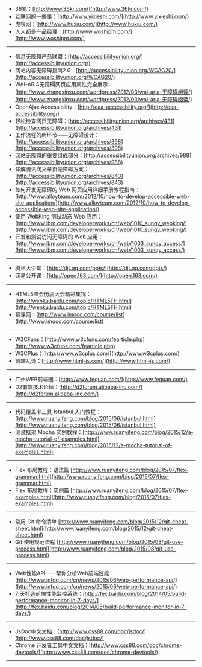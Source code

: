 - 36氪：[http://www.36kr.com/](http://www.36kr.com/)
- 互联网的一些事：[http://www.yixieshi.com/](http://www.yixieshi.com/)
- 虎嗅网：[http://www.huxiu.com/](http://www.huxiu.com/)
- 人人都是产品经理：[http://www.woshipm.com/](http://www.woshipm.com/)

----------

- 信息无障碍产品联盟：[http://accessibilityunion.org/](http://accessibilityunion.org/)
- 网站内容无障碍指南2.0：[http://accessibilityunion.org/WCAG20/](http://accessibilityunion.org/WCAG20/)
- WAI-ARIA无障碍网页应用属性完全展示：[http://www.zhangxinxu.com/wordpress/2012/03/wai-aria-无障碍阅读/](http://www.zhangxinxu.com/wordpress/2012/03/wai-aria-无障碍阅读/)
- OpenAjax Accessibility：[http://oaa-accessibility.org/](http://oaa-accessibility.org/)
- 轻松检查网页无障碍：[http://accessibilityunion.org/archives/431](http://accessibilityunion.org/archives/431)
- 工作流程的新环节——无障碍设计：[http://accessibilityunion.org/archives/398](http://accessibilityunion.org/archives/398)
- 网站无障碍的重要组成部分：[http://accessibilityunion.org/archives/988](http://accessibilityunion.org/archives/988)
- 详解腾讯网文章页无障碍方案：[http://accessibilityunion.org/archives/843](http://accessibilityunion.org/archives/843)
- 如何开发无障碍的 Web 网页应用详细手册教程指南：[http://www.alloyteam.com/2012/10/how-to-develop-accessible-web-site-application/](http://www.alloyteam.com/2012/10/how-to-develop-accessible-web-site-application/)
- 使用 WebKing 测试动态 Web 应用：[http://www.ibm.com/developerworks/cn/web/1010_sunqy_webking/](http://www.ibm.com/developerworks/cn/web/1010_sunqy_webking/)
- 开发和测试访问无障碍的 Web 应用：[http://www.ibm.com/developerworks/cn/web/1003_sunqy_access/](http://www.ibm.com/developerworks/cn/web/1003_sunqy_access/)

----------

- 腾讯大讲堂：[http://djt.qq.com/ppts/](http://djt.qq.com/ppts/)
- 网易公开课：[http://open.163.com/](http://open.163.com/)

----------

- HTML5峰会历届大会精彩集锦：[http://wenku.baidu.com/topic/HTML5FH.html](http://wenku.baidu.com/topic/HTML5FH.html)
- 慕课网：[http://www.imooc.com/course/list](http://www.imooc.com/course/list)

----------

- W3CFuns：[http://www.w3cfuns.com/fearticle.php](http://www.w3cfuns.com/fearticle.php)
- W3CPlus：[http://www.w3cplus.com/](http://www.w3cplus.com/)
- 前端乱炖：[http://www.html-js.com/](http://www.html-js.com/)

----------

- 广州WEB前端圈：[http://www.fequan.com/](http://www.fequan.com/)
- D2前端技术论坛：[http://d2forum.alibaba-inc.com/](http://d2forum.alibaba-inc.com/)

----------

- 代码覆盖率工具 Istanbul 入门教程：[http://www.ruanyifeng.com/blog/2015/06/istanbul.html](http://www.ruanyifeng.com/blog/2015/06/istanbul.html)
- 测试框架 Mocha 实例教程：[http://www.ruanyifeng.com/blog/2015/12/a-mocha-tutorial-of-examples.html](http://www.ruanyifeng.com/blog/2015/12/a-mocha-tutorial-of-examples.html)

----------

- Flex 布局教程：语法篇 [http://www.ruanyifeng.com/blog/2015/07/flex-grammar.html](http://www.ruanyifeng.com/blog/2015/07/flex-grammar.html)
- Flex 布局教程：实例篇 [http://www.ruanyifeng.com/blog/2015/07/flex-examples.html](http://www.ruanyifeng.com/blog/2015/07/flex-examples.html)

----------
- 常用 Git 命令清单 [http://www.ruanyifeng.com/blog/2015/12/git-cheat-sheet.html](http://www.ruanyifeng.com/blog/2015/12/git-cheat-sheet.html)
- Git 使用规范流程 [http://www.ruanyifeng.com/blog/2015/08/git-use-process.html](http://www.ruanyifeng.com/blog/2015/08/git-use-process.html)

----------

- Web性能API——帮你分析Web前端性能：[http://www.infoq.com/cn/news/2015/06/web-performance-api/](http://www.infoq.com/cn/news/2015/06/web-performance-api/)
- 7 天打造前端性能监控系统：[http://fex.baidu.com/blog/2014/05/build-performance-monitor-in-7-days/](http://fex.baidu.com/blog/2014/05/build-performance-monitor-in-7-days/)

----------

- JsDoc中文文档：[http://www.css88.com/doc/jsdoc/](http://www.css88.com/doc/jsdoc/)
- Chrome 开发者工具中文文档：[http://www.css88.com/doc/chrome-devtools/](http://www.css88.com/doc/chrome-devtools/)

----------
